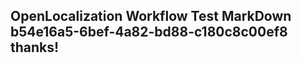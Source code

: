 <properties
ms.topic="hero-topic"
ms.test1="hero-topic"
ms.test2="test"/>


## OpenLocalization Workflow Test MarkDown b54e16a5-6bef-4a82-bd88-c180c8c00ef8 thanks!



<!--HONumber=Aug16_HO3-->


